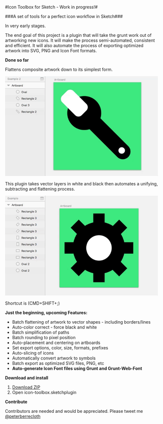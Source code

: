 
#Icon Toolbox for Sketch - Work in progress!#

###A set of tools for a perfect icon workflow in Sketch###

In very early stages.

The end goal of this project is a plugin that will take the grunt work out of artworking new icons. It will make the process semi-automated, consistent and efficient. It will also automate the process of exporting optimized artwork into SVG, PNG and Icon Font formats.


**Done so far**

Flattens composite artwork down to its simplest form.

![Flatten Selected Artwork](screenshots/flattenSelectedArtwork2.gif?raw=true "Flatten Selected Artwork")

This plugin takes vector layers in white and black then automates a unifying, subtracting and flattening process.

![Flatten Selected Artwork](screenshots/flattenSelectedArtwork.gif?raw=true "Flatten Selected Artwork")

Shortcut is (CMD+SHIFT+;)


**Just the beginning, upcoming Features:**

- Batch flattening of artwork to vector shapes - including borders/lines
- Auto-color correct - force black and white
- Batch simplification of paths
- Batch rounding to pixel position
- Auto-placement and centering on artboards
- Set export options, color, size, formats, prefixes
- Auto-slicing of icons
- Automatically convert artwork to symbols
- Batch export as optimized SVG files, PNG, etc
- **Auto-generate Icon Font files using Grunt and Grunt-Web-Font**


**Download and install**

1. [Download ZIP](https://github.com/pberrecloth/icon-toolbox-sketch-plugin/archive/master.zip)
2. Open icon-toolbox.sketchplugin


**Contribute**

Contributors are needed and would be appreciated. Please tweet me [@peterberrecloth](https://twitter.com/peterberrecloth)
